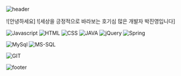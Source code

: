 ![header](https://capsule-render.vercel.app/api?type=waving&color=auto&height=300&section=header&text=Welcome&fontSize=90&animation=fadeIn&fontAlignY=38&desc=Hecarim's%20GitHub%20Profile&descAlignY=51&descAlign=62)

![안녕하세요]
![세상을 긍정적으로 바라보는 호기심 많은 개발자 박진영입니다]

![Javascript](https://img.shields.io/badge/JavaScript-F7DF1E?style=for-the-badge&logo=JavaScript&logoColor=white)
![HTML](https://img.shields.io/badge/HTML-239120?style=for-the-badge&logo=html5&logoColor=white)
![CSS](https://img.shields.io/badge/CSS-239120?&style=for-the-badge&logo=css3&logoColor=white)
![JAVA](https://img.shields.io/badge/Java-ED8B00?style=for-the-badge&logo=openjdk&logoColor=white)
![jQuery](https://img.shields.io/badge/jQuery-0769AD?style=for-the-badge&logo=jquery&logoColor=white)
![Spring](https://img.shields.io/badge/Spring-6DB33F?style=for-the-badge&logo=spring&logoColor=white)

![MySql](https://img.shields.io/badge/MySQL-00000F?style=for-the-badge&logo=mysql&logoColor=white)
![MS-SQL](https://img.shields.io/badge/Microsoft%20SQL%20Server-CC2927?style=for-the-badge&logo=microsoft%20sql%20server&logoColor=white)

![GIT](https://img.shields.io/badge/GIT-E44C30?style=for-the-badge&logo=git&logoColor=white)


![footer](https://capsule-render.vercel.app/api?type=waving&height=90&section=footer)
